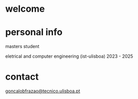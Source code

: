 # welcome

# personal info
masters student

eletrical and computer engineering (ist-ulisboa) 2023 - 2025

# contact
goncalobfrazao@tecnico.ulisboa.pt

<!---
StrangeRabbit/StrangeRabbit is a ✨ special ✨ repository because its `README.md` (this file) appears on your GitHub profile.
You can click the Preview link to take a look at your changes.
--->
